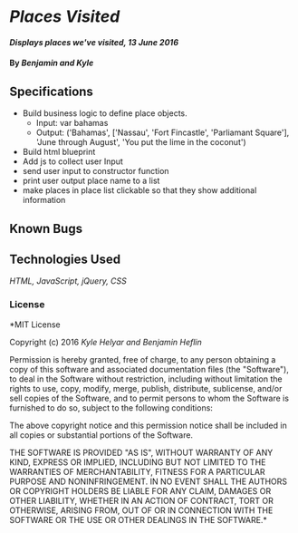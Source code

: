 # _Places Visited_

#### _Displays places we've visited, 13 June 2016_

#### By _**Benjamin and Kyle**_

## Specifications

* Build business logic to define place objects.
  * Input: var bahamas
  * Output: ('Bahamas', ['Nassau', 'Fort Fincastle', 'Parliamant Square'], 'June through August', 'You put the lime in the coconut')
* Build html blueprint
* Add js to collect user Input
* send user input to constructor function
* print user output place name to a list
* make places in place list clickable so that they show additional information


## Known Bugs


## Technologies Used

_HTML, JavaScript, jQuery, CSS_

### License

*MIT License

Copyright (c) 2016 _Kyle Helyar and Benjamin Heflin_

Permission is hereby granted, free of charge, to any person obtaining a copy of this software and associated documentation files (the "Software"), to deal in the Software without restriction, including without limitation the rights to use, copy, modify, merge, publish, distribute, sublicense, and/or sell copies of the Software, and to permit persons to whom the Software is furnished to do so, subject to the following conditions:

The above copyright notice and this permission notice shall be included in all copies or substantial portions of the Software.

THE SOFTWARE IS PROVIDED "AS IS", WITHOUT WARRANTY OF ANY KIND, EXPRESS OR IMPLIED, INCLUDING BUT NOT LIMITED TO THE WARRANTIES OF MERCHANTABILITY, FITNESS FOR A PARTICULAR PURPOSE AND NONINFRINGEMENT. IN NO EVENT SHALL THE AUTHORS OR COPYRIGHT HOLDERS BE LIABLE FOR ANY CLAIM, DAMAGES OR OTHER LIABILITY, WHETHER IN AN ACTION OF CONTRACT, TORT OR OTHERWISE, ARISING FROM, OUT OF OR IN CONNECTION WITH THE SOFTWARE OR THE USE OR OTHER DEALINGS IN THE SOFTWARE.*
